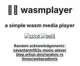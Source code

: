 <div align="center">
  <h1>🦀✨ wasmplayer</h1>
  <h3>a simple wasm media player</h3>
  <a href="https://github.com/andros21/wasmplayer/actions/workflows/ci-cd.yml">
    <img src="https://img.shields.io/github/actions/workflow/status/andros21/wasmplayer/ci-cd.yml?label=ci/cd&style=flat-square&logo=github" alt="ci/cd">
  <a href="https://github.com/andros21/rustracer/blob/master/LICENSE">
    <img src="https://img.shields.io/github/license/andros21/wasmplayer?color=blue&style=flat-square&logo=gnu" alt="gpl3">
  </a>
  </a>
  <br>
  <br>
  <sub><strong>Random acknowledgements:</strong></sub>
  <br>
  <sub><strong><a href="https://github.com/sayantanm19/js-music-player/blob/master/index.html">sayantanm19/js-music-player</a></strong></sub>
  <br>
  <sub><strong><a href="https://blog.orhun.dev/zero-deps-random-in-rust/">blog.orhun.dev/random-rs</a></strong></sub>
  <br>
  <sub><strong><a href="https://github.com/itmeo/webgradients">itmeo/webgradients</a></strong></sub>
</div>
